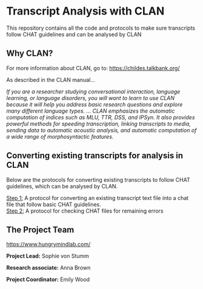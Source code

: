 # Transcript Analysis with CLAN
This repository contains all the code and protocols to make sure transcripts follow CHAT guidelines and can be analysed by CLAN 

## Why CLAN? 
For more information about CLAN, go to: https://childes.talkbank.org/

As described in the CLAN manual... 

*If you are a researcher studying conversational interaction, language learning, or language disorders, you will want to learn to use CLAN because it will help you address basic research questions and explore many different language types. ... CLAN emphasizes the automatic computation of indices such as MLU, TTR, DSS, and IPSyn.  It also provides powerful methods for speeding transcription, linking transcripts to media, sending data to automatic acoustic analysis, and automatic computation of a wide range of morphosyntactic features.* 

## Converting existing transcripts for analysis in CLAN ##

Below are the protocols for converting existing transcripts to follow CHAT guidelines, which can be analysed by CLAN. 

[Step 1:](https://github.com/annabrown2/TranscriptAnalysis_WithCLAN/blob/main/STEP1.md) A protocol for converting an existing transcript text file into a chat file that follow basic CHAT guidelines.  
[Step 2:](https://github.com/annabrown2/TranscriptAnalysis_WithCLAN/blob/main/STEP2.md) A protocol for checking CHAT files for remaining errors 


## The Project Team 

https://www.hungrymindlab.com/

**Project Lead:** Sophie von Stumm

**Research associate:** Anna Brown

**Project Coordinator:** Emily Wood

